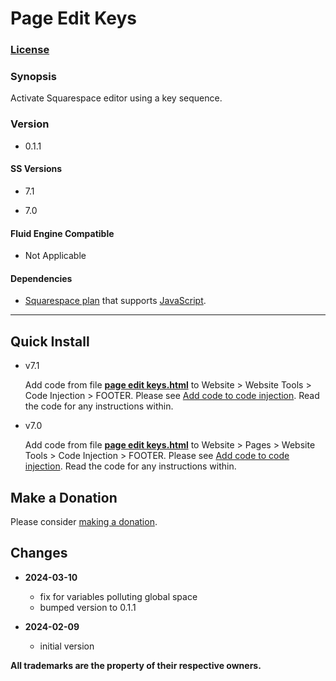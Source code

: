 # Page Edit Keys

### [License][1]

### Synopsis

Activate Squarespace editor using a key sequence.

### Version

  * 0.1.1

#### SS Versions

  * 7.1
  
  * 7.0

#### Fluid Engine Compatible

  * Not Applicable

#### Dependencies

  * [Squarespace plan][2] that supports [JavaScript][3].
  
---

## Quick Install

  * v7.1
    
    Add code from file **[page edit keys.html][4]** to Website > Website Tools >
    Code Injection > FOOTER. Please see [Add code to code injection][5]. Read
    the code for any instructions within.

  * v7.0
    
    Add code from file **[page edit keys.html][4]** to Website > Pages >
    Website Tools > Code Injection > FOOTER. Please see [Add code to code
    injection][5]. Read the code for any instructions within.

## Make a Donation

Please consider [making a donation][6].

## Changes

* **2024-03-10**

  * fix for variables polluting global space
  * bumped version to 0.1.1
  
* **2024-02-09**

  * initial version

**All trademarks are the property of their respective owners.**

[1]: https://github.com/tomsWebConsulting/twcsl/blob/main/LICENSE.txt#L1
[2]: https://www.squarespace.com/pricing
[3]: https://en.wikipedia.org/wiki/JavaScript
[4]: page%20edit%20keys.html#L1
[5]: https://support.squarespace.com/hc/en-us/articles/205815908-Using-code-injection#toc-add-code-to-code-injection
[6]: https://github.com/tomsWebConsulting/twcsl#make-a-donation
